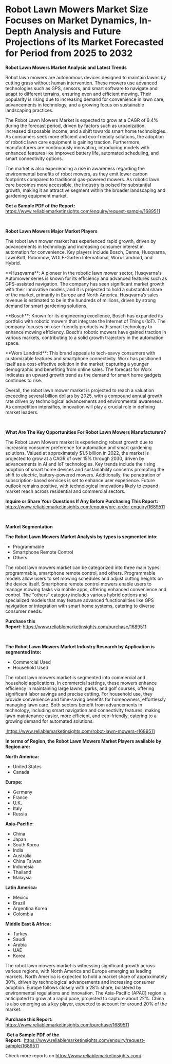 <p><h1>Robot Lawn Mowers Market Size Focuses on Market Dynamics, In-Depth Analysis and Future Projections of its Market Forecasted for Period from 2025 to 2032</h1></p><p><strong>Robot Lawn Mowers Market Analysis and Latest Trends</strong></p>
<p><p>Robot lawn mowers are autonomous devices designed to maintain lawns by cutting grass without human intervention. These mowers use advanced technologies such as GPS, sensors, and smart software to navigate and adapt to different terrains, ensuring even and efficient mowing. Their popularity is rising due to increasing demand for convenience in lawn care, advancements in technology, and a growing focus on sustainable landscaping practices.</p><p>The Robot Lawn Mowers Market is expected to grow at a CAGR of 9.4% during the forecast period, driven by factors such as urbanization, increased disposable income, and a shift towards smart home technologies. As consumers seek more efficient and eco-friendly solutions, the adoption of robotic lawn care equipment is gaining traction. Furthermore, manufacturers are continuously innovating, introducing models with enhanced features like improved battery life, automated scheduling, and smart connectivity options.</p><p>The market is also experiencing a rise in awareness regarding the environmental benefits of robot mowers, as they emit lower carbon footprints compared to traditional gas-powered mowers. As robotic lawn care becomes more accessible, the industry is poised for substantial growth, making it an attractive segment within the broader landscaping and gardening equipment market.</p></p>
<p><strong>Get a Sample PDF of the Report:&nbsp;</strong> <a href="https://www.reliablemarketinsights.com/enquiry/request-sample/1689511?utm_campaign=2181&utm_medium=2&utm_source=Github&utm_content=ia&utm_term=26032025&utm_id=robot-lawn-mowers">https://www.reliablemarketinsights.com/enquiry/request-sample/1689511</a></p>
<p>&nbsp;</p>
<p><strong>Robot Lawn Mowers Major Market Players</strong></p>
<p><p>The robot lawn mower market has experienced rapid growth, driven by advancements in technology and increasing consumer interest in automation for convenience. Key players include Bosch, Denna, Husqvarna, LawnBott, Robomow, WOLF-Garten International, Worx Landroid, and Hybrid.</p><p>**Husqvarna**: A pioneer in the robotic lawn mower sector, Husqvarna's Automower series is known for its efficiency and advanced features such as GPS-assisted navigation. The company has seen significant market growth with their innovative models, and it is projected to hold a substantial share of the market, primarily in Europe and North America. Husqvarna’s sales revenue is estimated to be in the hundreds of millions, driven by strong demand for smart gardening solutions.</p><p>**Bosch**: Known for its engineering excellence, Bosch has expanded its portfolio with robotic mowers that integrate the Internet of Things (IoT). The company focuses on user-friendly products with smart technology to enhance mowing efficiency. Bosch’s robotic mowers have gained traction in various markets, contributing to a solid growth trajectory in the automation space.</p><p>**Worx Landroid**: This brand appeals to tech-savvy consumers with customizable features and smartphone connectivity. Worx has positioned itself as a cost-effective solution in the market, capturing a younger demographic and benefiting from online sales. The forecast for Worx indicates an upward growth trend as the demand for smart home gadgets continues to rise.</p><p>Overall, the robot lawn mower market is projected to reach a valuation exceeding several billion dollars by 2025, with a compound annual growth rate driven by technological advancements and environmental awareness. As competition intensifies, innovation will play a crucial role in defining market leaders.</p></p>
<p>&nbsp;</p>
<p><strong>What Are The Key Opportunities For Robot Lawn Mowers Manufacturers?</strong></p>
<p><p>The Robot Lawn Mowers market is experiencing robust growth due to increasing consumer preference for automation and smart gardening solutions. Valued at approximately $1.5 billion in 2022, the market is projected to grow at a CAGR of over 15% through 2030, driven by advancements in AI and IoT technologies. Key trends include the rising adoption of smart home devices and sustainability concerns prompting the shift to electric, battery-powered mowers. Additionally, the penetration of subscription-based services is set to enhance user experience. Future outlook remains positive, with technological innovations likely to expand market reach across residential and commercial sectors.</p></p>
<p><strong>Inquire or Share Your Questions If Any Before Purchasing This Report:</strong> <a href="https://www.reliablemarketinsights.com/enquiry/pre-order-enquiry/1689511?utm_campaign=2181&utm_medium=2&utm_source=Github&utm_content=ia&utm_term=26032025&utm_id=robot-lawn-mowers">https://www.reliablemarketinsights.com/enquiry/pre-order-enquiry/1689511</a></p>
<p>&nbsp;</p>
<p><strong>Market Segmentation</strong></p>
<p><strong>The Robot Lawn Mowers Market Analysis by types is segmented into:</strong></p>
<p><ul><li>Programmable</li><li>Smartphone Remote Control</li><li>Others</li></ul></p>
<p><p>The robot lawn mowers market can be categorized into three main types: programmable, smartphone remote control, and others. Programmable models allow users to set mowing schedules and adjust cutting heights on the device itself. Smartphone remote control mowers enable users to manage mowing tasks via mobile apps, offering enhanced convenience and control. The "others" category includes various hybrid options and specialized models that may feature advanced functionalities like GPS navigation or integration with smart home systems, catering to diverse consumer needs.</p></p>
<p><strong>Purchase this Report:&nbsp;</strong><a href="https://www.reliablemarketinsights.com/purchase/1689511?utm_campaign=2181&utm_medium=2&utm_source=Github&utm_content=ia&utm_term=26032025&utm_id=robot-lawn-mowers">https://www.reliablemarketinsights.com/purchase/1689511</a></p>
<p>&nbsp;</p>
<p><strong>The Robot Lawn Mowers Market Industry Research by Application is segmented into:</strong></p>
<p><ul><li>Commercial Used</li><li>Household Used</li></ul></p>
<p><p>The robot lawn mowers market is segmented into commercial and household applications. In commercial settings, these mowers enhance efficiency in maintaining large lawns, parks, and golf courses, offering significant labor savings and precise cutting. For household use, they provide convenience and time-saving benefits for homeowners, effortlessly managing lawn care. Both sectors benefit from advancements in technology, including smart navigation and connectivity features, making lawn maintenance easier, more efficient, and eco-friendly, catering to a growing demand for automated solutions.</p></p>
<p><a href="https://www.reliablemarketinsights.com/robot-lawn-mowers-r1689511?utm_campaign=2181&utm_medium=2&utm_source=Github&utm_content=ia&utm_term=26032025&utm_id=robot-lawn-mowers">&nbsp;https://www.reliablemarketinsights.com/robot-lawn-mowers-r1689511</a></p>
<p><strong>In terms of Region, the Robot Lawn Mowers Market Players available by Region are:</strong></p>
<p>
    <p> <strong> North America: </strong>
        <ul>
            <li>United States</li>
            <li>Canada</li>
        </ul>
        </p> 
    <p> <strong> Europe: </strong>
        <ul>
            <li>Germany</li>
            <li>France</li>
            <li>U.K.</li>
            <li>Italy</li>
            <li>Russia</li>
        </ul>
        </p> 
    <p> <strong> Asia-Pacific: </strong>
        <ul>
            <li>China</li>
            <li>Japan</li>
            <li>South Korea</li>
            <li>India</li>
            <li>Australia</li>
            <li>China Taiwan</li>
            <li>Indonesia</li>
            <li>Thailand</li>
            <li>Malaysia</li>
        </ul>
        </p> 
    <p> <strong> Latin America: </strong>
        <ul>
            <li>Mexico</li>
            <li>Brazil</li>
            <li>Argentina Korea</li>
            <li>Colombia</li>
        </ul>
        </p> 
    <p> <strong> Middle East & Africa: </strong>
        <ul>
            <li>Turkey</li>
            <li>Saudi</li>
            <li>Arabia</li>
            <li>UAE</li>
            <li>Korea</li>
        </ul>
    </p>
    </p>
<p><p>The robot lawn mowers market is witnessing significant growth across various regions, with North America and Europe emerging as leading markets. North America is expected to hold a market share of approximately 30%, driven by technological advancements and increasing consumer adoption. Europe follows closely with a 28% share, bolstered by environmental regulations and innovation. The Asia-Pacific (APAC) region is anticipated to grow at a rapid pace, projected to capture about 22%. China is also emerging as a key player, expected to account for around 20% of the market.</p></p>
<p><strong>Purchase this Report: </strong><a href="https://www.reliablemarketinsights.com/purchase/1689511?utm_campaign=2181&utm_medium=2&utm_source=Github&utm_content=ia&utm_term=26032025&utm_id=robot-lawn-mowers">https://www.reliablemarketinsights.com/purchase/1689511</a></p>
<p>&nbsp;<strong>Get a Sample PDF of the Report:&nbsp;&nbsp;</strong><a href="https://www.reliablemarketinsights.com/enquiry/request-sample/1689511?utm_campaign=2181&utm_medium=2&utm_source=Github&utm_content=ia&utm_term=26032025&utm_id=robot-lawn-mowers">https://www.reliablemarketinsights.com/enquiry/request-sample/1689511</a></p>
<p><strong></strong></p>
<p>Check more reports on <a href="https://www.reliablemarketinsights.com/?utm_campaign=2181&utm_medium=2&utm_source=Github&utm_content=ia&utm_term=26032025&utm_id=robot-lawn-mowers">https://www.reliablemarketinsights.com/</a></p>